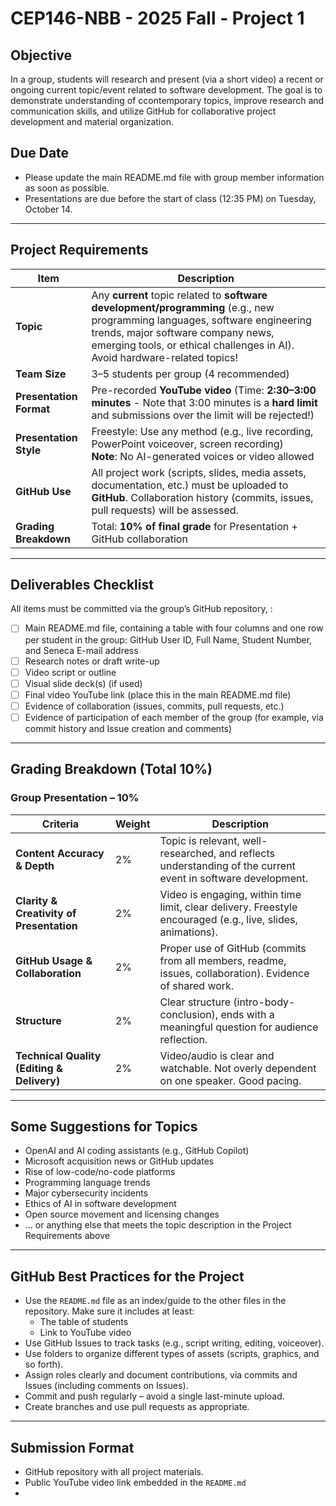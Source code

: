 # CEP146-NBB - 2025 Fall - Project 1

## Objective
In a group, students will research and present (via a short video) a recent or ongoing current 
topic/event related to software development. The goal is to demonstrate understanding of 
ccontemporary topics, improve research and communication skills, and utilize GitHub for 
collaborative project development and material organization.

## Due Date
- Please update the main README.md file with group member information as soon as possible.
- Presentations are due before the start of class (12:35 PM) on Tuesday, October 14.

---

## Project Requirements

| Item                    | Description |
|-------------------------|-------------|
| **Topic**               | Any **current** topic related to **software development/programming** (e.g., new programming languages, software engineering trends, major software company news, emerging tools, or ethical challenges in AI). Avoid hardware-related topics! |
| **Team Size**           | 3–5 students per group (4 recommended) |
| **Presentation Format** | Pre-recorded **YouTube video** (Time: **2:30–3:00 minutes** - Note that 3:00 minutes is a **hard limit** and submissions over the limit will be rejected!) |
| **Presentation Style**  | Freestyle: Use any method (e.g., live recording, PowerPoint voiceover, screen recording) <br>**Note**: No AI-generated voices or video allowed |
| **GitHub Use**          | All project work (scripts, slides, media assets, documentation, etc.) must be uploaded to **GitHub**. Collaboration history (commits, issues, pull requests) will be assessed. |
| **Grading Breakdown**   | Total: **10% of final grade** for Presentation + GitHub collaboration |

---

## Deliverables Checklist

All items must be committed via the group’s GitHub repository, :

- [ ]  Main README.md file, containing a table with four columns and one row per student in the group:
GitHub User ID, Full Name, Student Number, and Seneca E-mail address
- [ ] Research notes or draft write-up
- [ ] Video script or outline
- [ ] Visual slide deck(s) (if used)
- [ ] Final video YouTube link (place this in the main README.md file)
- [ ] Evidence of collaboration (issues, commits, pull requests, etc.)
- [ ] Evidence of participation of each member of the group (for example, via commit history and Issue creation and comments)

---

## Grading Breakdown (Total 10%)

### Group Presentation – 10%

| Criteria | Weight | Description |
|---------|--------|-------------|
| **Content Accuracy & Depth** | 2% | Topic is relevant, well-researched, and reflects understanding of the current event in software development. |
| **Clarity & Creativity of Presentation** | 2% | Video is engaging, within time limit, clear delivery. Freestyle encouraged (e.g., live, slides, animations). |
| **GitHub Usage & Collaboration** | 2% | Proper use of GitHub (commits from all members, readme, issues, collaboration). Evidence of shared work. |
| **Structure** | 2% | Clear structure (intro-body-conclusion), ends with a meaningful question for audience reflection. |
| **Technical Quality (Editing & Delivery)** | 2% | Video/audio is clear and watchable. Not overly dependent on one speaker. Good pacing. |

---

## Some Suggestions for Topics

- OpenAI and AI coding assistants (e.g., GitHub Copilot)
- Microsoft acquisition news or GitHub updates
- Rise of low-code/no-code platforms
- Programming language trends
- Major cybersecurity incidents
- Ethics of AI in software development
- Open source movement and licensing changes
- ... or anything else that meets the topic description in the Project Requirements above
---

## GitHub Best Practices for the Project

- Use the `README.md` file as an index/guide to the other files in the repository. Make sure it includes at least:
  - The table of students
  - Link to YouTube video
- Use GitHub Issues to track tasks (e.g., script writing, editing, voiceover).
- Use folders to organize different types of assets (scripts, graphics, and so forth).
- Assign roles clearly and document contributions, via commits and Issues (including comments on Issues).
- Commit and push regularly – avoid a single last-minute upload.
- Create branches and use pull requests as appropriate.

---

## Submission Format

- GitHub repository with all project materials.
- Public YouTube video link embedded in the `README.md`
- 


